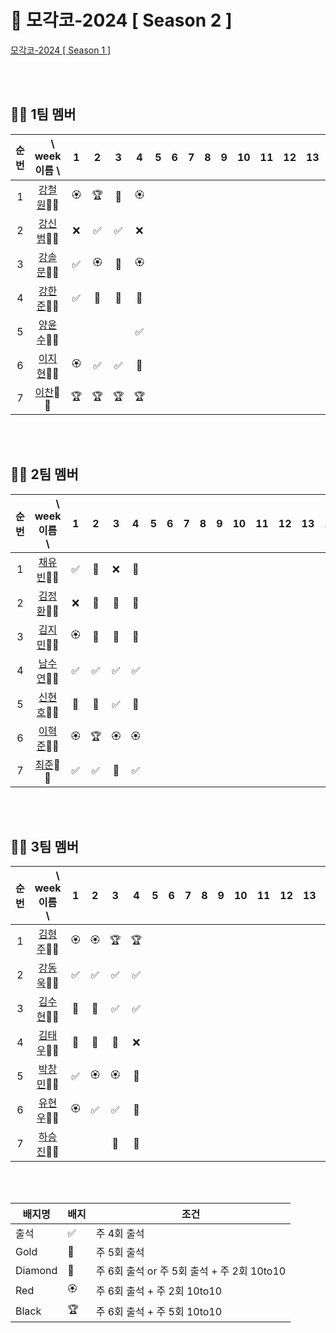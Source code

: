 # 🎾 모각코-2024 [ Season 2 ]

[모각코-2024 [ Season 1 ]](https://github.com/Dev-Explorers/mogakko-2024/wiki/%EB%AA%A8%EA%B0%81%EC%BD%94-%EC%8B%9C%EC%A6%8C-1)


<br>
<br>

## 🙋‍♂️ 1팀 멤버 

|순번|　\ week<br> 이름 \  |1 | 2|3|4| 5|6 |7|8|9 |10| 11| 12|13|14|15|
| :-: |:-: | :-: | :-: | :-:| :-:| :-:| :-: | :-: | :-: |  :-:|:-:|:-:|:-:|:-:|:-:|:-:|
|1| [강철원](https://github.com/Ryan-dia)🎾🎾    |🏵️|🏆|💎|🏵️|
|2| [강신범](https://github.com/kangsinbeom)🎾🎾 |❌|✅|✅|❌|
|3| [강솔문](https://github.com/)🎾🎾            |✅|🏵️|💎|🏵️|
|4| [강한준](https://github.com/)🎾🎾            |✅|🏅|🏅|🏅|
|5| [양윤수](https://github.com/)🎾🎾            |  | |  |✅|
|6| [이지현](https://github.com/)🎾🎾            |🏵️|✅|✅|🏅| 
|7| [이찬](https://github.com/)🎾🎾              |🏆|🏆|🏆|🏆|


<br>
<br>

## 🙋‍♂️ 2팀 멤버 

|순번 | 　　\ week<br>이름　\  |1 | 2|3|4| 5|6 |7|8|9 |10| 11| 12|13|14|15|
|:-: |:-: | :-: | :-: | :-:| :-:| :-:| :-: | :-: | :-: |  :-:|:-:|:-:|:-:|:-:|:-:|:-:|
|1| [채유빈](https://github.com/ChaeYubin)🎾🎾   |✅|🏅|❌|💎|
|2| [김정환](https://github.com/)🎾🎾            |❌|🏅|💎|💎|
|3| [김지민](https://github.com/)🎾🎾            |🏵️|💎|💎|💎|
|4| [남수연](https://github.com/)🎾🎾            |✅|✅|✅|✅|
|5| [신현호](https://github.com/)🎾🎾            |🏅|🏅|✅|💎| 
|6| [이혁준](https://github.com/)🎾🎾            |🏵️|🏆|🏵️|🏵️|
|7| [최준](https://github.com/)🎾🎾              |✅|✅|🏅|✅|

<br>
<br>

## 🙋‍♂️  3팀 멤버

|순번| 　　\　week<br>이름　\  |1 | 2|3|4| 5|6 |7|8|9 |10| 11| 12|13|14|15|
|:-:| :-: | :-: | :-: | :-:| :-:| :-:| :-: | :-: | :-: |  :-:|:-:|:-:|:-:|:-:|:-:|:-:|
|1| [김형주](https://github.com/kim0527)🎾🎾            |🏵️|🏵️|🏆|🏆|
|2| [강동욱](https://github.com/woogie0303)🎾🎾         |✅|✅|✅|✅|
|3| [김수현](https://github.com/)🎾🎾                   |🏅|🏅|✅|✅|
|4| [김태우](https://github.com/)🎾🎾                   |💎|💎|🏅|❌|
|5| [박창민](https://github.com/)🎾🎾                   |✅|🏵️|🏵️|💎|
|6| [유현우](https://github.com/uhanuu)🎾🎾             |🏵️|✅|✅|🏅|
|7| [하승진](https://github.com/)🎾🎾                   |  | |🏅|🏅|

<br>
<br>

|배지명|배지|조건|
| --- | ---| ---|
|출석 |✅ | 주 4회 출석 |
|Gold |🏅 | 주 5회 출석 |
|Diamond|💎| 주 6회 출석 or 주 5회 출석 + 주 2회 10to10 |
|Red |🏵️| 주 6회 출석 + 주 2회 10to10 |
|Black |🏆 | 주 6회 출석 +  주 5회 10to10 |


